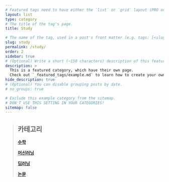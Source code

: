 ```yaml
---
# Featured tags need to have either the `list` or `grid` layout (PRO only).
layout: list
type: category
# The title of the tag's page.
title: Study

# The name of the tag, used in a post's front matter (e.g. tags: [<slug>]).
slug: study
permalink: /study/
order: 2
sidebar: true
# (Optional) Write a short (~150 characters) description of this featured tag.
description: >
  This is a featured category, which have their own page.
  Check out `_featured_tags/example.md` to learn how to create your own.
hide_description: true
# (Optional) You can disable grouping posts by date.
# no_groups: true

# Exclude this example category from the sitemap.
# DON'T USE THIS SETTING IN YOUR CATEGORIES!
sitemap: false
---
```

> ## **카테고리**
>
>[**수학**](/math/)
>
>[**머신러닝**](/ml/)
>
>[**딥러닝**](/dl/)
>
>[**논문**](/paper/)  

